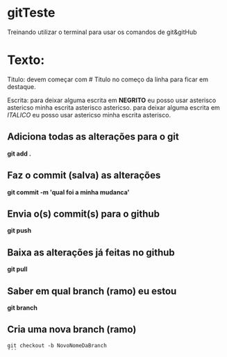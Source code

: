 # gitTeste
Treinando utilizar o terminal para usar os comandos de git&amp;gitHub

# Texto:

Titulo: devem começar com # Titulo no começo da linha para ficar em destaque.

Escrita: para deixar alguma escrita em **NEGRITO** eu posso usar
asterisco astericso minha escrita asterisco astericso.  para deixar alguma escrita em *ITALICO* eu posso usar
astericso minha escrita asterisco.

## Adiciona todas as alterações para o git
**git add .**

## Faz o commit (salva) as alterações
**git commit -m 'qual foi a minha mudanca'**

## Envia o(s) commit(s) para o github
**git push**

## Baixa as alterações já feitas no github
**git pull**

## Saber em qual branch (ramo) eu estou
**git branch**

## Cria uma nova branch (ramo)
``` 
git checkout -b NovoNomeDaBranch 
´´´
